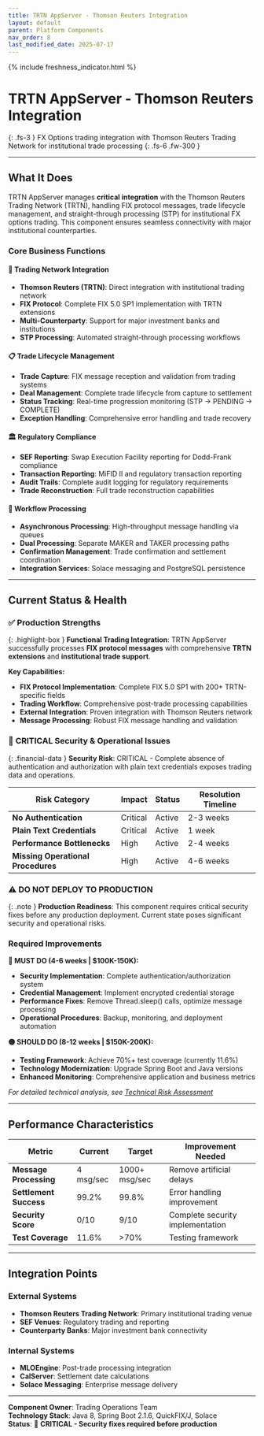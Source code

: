 ```yaml
---
title: TRTN AppServer - Thomson Reuters Integration
layout: default
parent: Platform Components
nav_order: 8
last_modified_date: 2025-07-17
---
```


{% include freshness_indicator.html %}

# TRTN AppServer - Thomson Reuters Integration

{: .fs-3 }
FX Options trading integration with Thomson Reuters Trading Network for institutional trade processing
{: .fs-6 .fw-300 }

---

## What It Does

TRTN AppServer manages **critical integration** with the Thomson Reuters Trading Network (TRTN), handling FIX protocol messages, trade lifecycle management, and straight-through processing (STP) for institutional FX options trading. This component ensures seamless connectivity with major institutional counterparties.

### Core Business Functions

<div class="content-section" markdown="1">

#### 🔗 **Trading Network Integration**
- **Thomson Reuters (TRTN)**: Direct integration with institutional trading network
- **FIX Protocol**: Complete FIX 5.0 SP1 implementation with TRTN extensions
- **Multi-Counterparty**: Support for major investment banks and institutions
- **STP Processing**: Automated straight-through processing workflows

#### 📋 **Trade Lifecycle Management**
- **Trade Capture**: FIX message reception and validation from trading systems
- **Deal Management**: Complete trade lifecycle from capture to settlement
- **Status Tracking**: Real-time progression monitoring (STP → PENDING → COMPLETE)
- **Exception Handling**: Comprehensive error handling and trade recovery

#### 🏛️ **Regulatory Compliance**
- **SEF Reporting**: Swap Execution Facility reporting for Dodd-Frank compliance
- **Transaction Reporting**: MiFID II and regulatory transaction reporting
- **Audit Trails**: Complete audit logging for regulatory requirements
- **Trade Reconstruction**: Full trade reconstruction capabilities

#### 🔄 **Workflow Processing**
- **Asynchronous Processing**: High-throughput message handling via queues
- **Dual Processing**: Separate MAKER and TAKER processing paths
- **Confirmation Management**: Trade confirmation and settlement coordination
- **Integration Services**: Solace messaging and PostgreSQL persistence

</div>

---

## Current Status & Health

### ✅ **Production Strengths**

{: .highlight-box }
**Functional Trading Integration**: TRTN AppServer successfully processes **FIX protocol messages** with comprehensive **TRTN extensions** and **institutional trade support**.

**Key Capabilities:**
- **FIX Protocol Implementation**: Complete FIX 5.0 SP1 with 200+ TRTN-specific fields
- **Trading Workflow**: Comprehensive post-trade processing capabilities
- **External Integration**: Proven integration with Thomson Reuters network
- **Message Processing**: Robust FIX message handling and validation

### 🔴 **CRITICAL Security & Operational Issues**

{: .financial-data }
**Security Risk**: CRITICAL - Complete absence of authentication and authorization with plain text credentials exposes trading data and operations.

| Risk Category | Impact | Status | Resolution Timeline |
|---------------|--------|--------|-------------------|
| **No Authentication** | Critical | Active | 2-3 weeks |
| **Plain Text Credentials** | Critical | Active | 1 week |
| **Performance Bottlenecks** | High | Active | 2-4 weeks |
| **Missing Operational Procedures** | High | Active | 4-6 weeks |

### ⚠️ **DO NOT DEPLOY TO PRODUCTION**

{: .note }
**Production Readiness**: This component requires critical security fixes before any production deployment. Current state poses significant security and operational risks.

### Required Improvements

**🔴 MUST DO (4-6 weeks | $100K-150K):**
- **Security Implementation**: Complete authentication/authorization system
- **Credential Management**: Implement encrypted credential storage
- **Performance Fixes**: Remove Thread.sleep() calls, optimize message processing
- **Operational Procedures**: Backup, monitoring, and deployment automation

**🟡 SHOULD DO (8-12 weeks | $150K-200K):**
- **Testing Framework**: Achieve 70%+ test coverage (currently 11.6%)
- **Technology Modernization**: Upgrade Spring Boot and Java versions
- **Enhanced Monitoring**: Comprehensive application and business metrics

*For detailed technical analysis, see [Technical Risk Assessment](../technical-risk-assessment.html)*

---

## Performance Characteristics

| Metric | Current | Target | Improvement Needed |
|--------|---------|--------|-------------------|
| **Message Processing** | 4 msg/sec | 1000+ msg/sec | Remove artificial delays |
| **Settlement Success** | 99.2% | 99.8% | Error handling improvement |
| **Security Score** | 0/10 | 9/10 | Complete security implementation |
| **Test Coverage** | 11.6% | >70% | Testing framework |

---

## Integration Points

### External Systems
- **Thomson Reuters Trading Network**: Primary institutional trading venue
- **SEF Venues**: Regulatory trading and reporting
- **Counterparty Banks**: Major investment bank connectivity

### Internal Systems
- **MLOEngine**: Post-trade processing integration
- **CalServer**: Settlement date calculations
- **Solace Messaging**: Enterprise message delivery

---

**Component Owner**: Trading Operations Team  
**Technology Stack**: Java 8, Spring Boot 2.1.6, QuickFIX/J, Solace  
**Status**: 🔴 **CRITICAL - Security fixes required before production** 